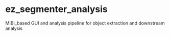 # ez_segmenter_analysis
MIBI_based GUI and analysis pipeline for object extraction and downstream analysis
